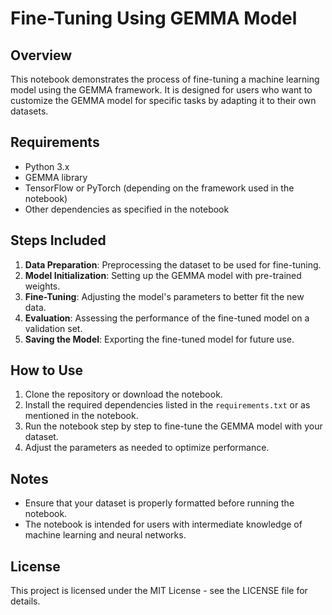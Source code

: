
# Fine-Tuning Using GEMMA Model

## Overview
This notebook demonstrates the process of fine-tuning a machine learning model using the GEMMA framework. It is designed for users who want to customize the GEMMA model for specific tasks by adapting it to their own datasets.

## Requirements
- Python 3.x
- GEMMA library
- TensorFlow or PyTorch (depending on the framework used in the notebook)
- Other dependencies as specified in the notebook

## Steps Included
1. **Data Preparation**: Preprocessing the dataset to be used for fine-tuning.
2. **Model Initialization**: Setting up the GEMMA model with pre-trained weights.
3. **Fine-Tuning**: Adjusting the model's parameters to better fit the new data.
4. **Evaluation**: Assessing the performance of the fine-tuned model on a validation set.
5. **Saving the Model**: Exporting the fine-tuned model for future use.

## How to Use
1. Clone the repository or download the notebook.
2. Install the required dependencies listed in the `requirements.txt` or as mentioned in the notebook.
3. Run the notebook step by step to fine-tune the GEMMA model with your dataset.
4. Adjust the parameters as needed to optimize performance.

## Notes
- Ensure that your dataset is properly formatted before running the notebook.
- The notebook is intended for users with intermediate knowledge of machine learning and neural networks.

## License
This project is licensed under the MIT License - see the LICENSE file for details.
